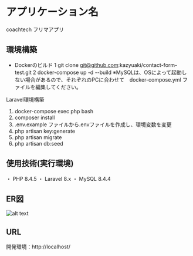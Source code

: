 # アプリケーション名
coachtech フリマアプリ
## 環境構築
- Dockerのビルド
 1 git clone git@github.com:kazyuaki/contact-form-test.git
 2 docker-compose up -d --build
※MySQLは、OSによって起動しない場合があるので、それぞれのPCに合わせて　docker-compose.yml ファイルを編集してください。

Laravel環境構築

1. docker-compose exec php bash
2. composer install
3. .env.example ファイルから.envファイルを作成し、環境変数を変更
4. php artisan key:generate
5. php artisan migrate
6. php artisan db:seed

## 使用技術(実行環境)
 ・ PHP 8.4.5
 ・ Laravel 8.x
 ・ MySQL 8.4.4


## ER図
![alt text](Mock-caseER.drawio-1.png)

## URL
開発環境：http://localhost/
